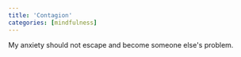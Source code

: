 ```yaml
---
title: 'Contagion'
categories: [mindfulness]
---
```

My anxiety should not escape and become someone else's problem.